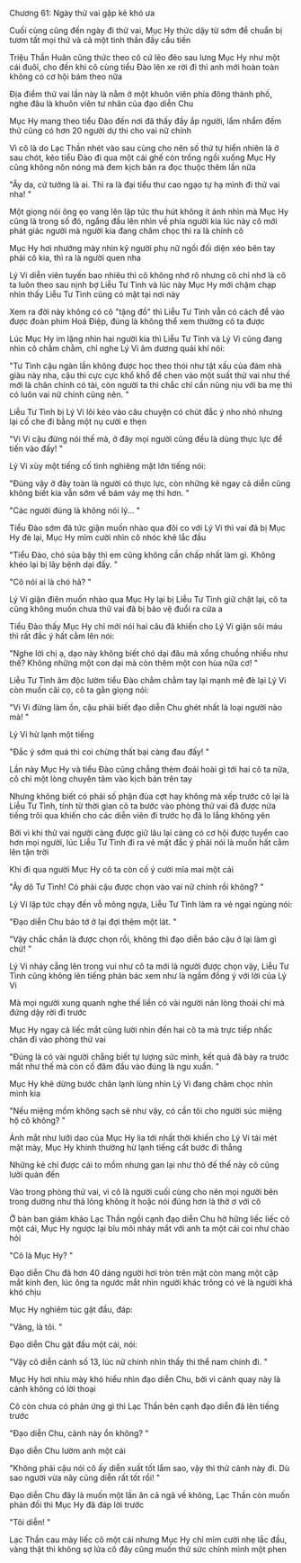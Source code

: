 




Chương 61: Ngày thử vai gặp kẻ khó ưa

Cuối cùng cũng đến ngày đi thử vai, Mục Hy thức dậy từ sớm để chuẩn bị tươm tất mọi thứ và cả một tinh thần đầy cầu tiến

Triệu Thần Huân cũng thức theo cô cứ lẽo đẽo sau lưng Mục Hy như một cái đuôi, cho đến khi cô cùng tiểu Đào lên xe rời đi thì anh mới hoàn toàn không có cơ hội bám theo nữa

Địa điểm thử vai lần này là nằm ở một khuôn viên phía đông thành phố, nghe đâu là khuôn viên tư nhân của đạo diễn Chu

Mục Hy mang theo tiểu Đào đến nơi đã thấy đầy ắp người, lẩm nhẩm đếm thử cũng có hơn 20 người dự thi cho vai nữ chính

Vì cô là do Lạc Thần nhét vào sau cùng cho nên số thứ tự hiển nhiên là ở sau chót, kéo tiểu Đào đi qua một cái ghế còn trống ngồi xuống Mục Hy cũng không nôn nóng mà đem kịch bản ra đọc thuộc thêm lần nữa

"Ây da, cứ tưởng là ai. Thì ra là đại tiểu thư cao ngạo tự hạ mình đi thử vai nha! "

Một giọng nói õng ẹo vang lên lập tức thu hút không ít ánh nhìn mà Mục Hy cũng là trong số đó, ngẩng đầu lên nhìn về phía người kia lúc này cô mới phát giác người mà người kia đang châm chọc thì ra là chính cô

Mục Hy hơi nhướng mày nhìn kỹ người phụ nữ ngồi đối diện xéo bên tay phải cô kia, thì ra là người quen nha

Lý Vi diễn viên tuyến bao nhiêu thì cô không nhớ rõ nhưng cô chỉ nhớ là cô ta luôn theo sau nịnh bợ Liễu Tư Tình và lúc này Mục Hy mới chậm chạp nhìn thấy Liễu Tư Tình cũng có mặt tại nơi này

Xem ra đời này không có cô "tặng đồ" thì Liễu Tư Tình vẫn có cách để vào được đoàn phim Hoá Điệp, đúng là không thể xem thường cô ta được

Lúc Mục Hy im lặng nhìn hai người kia thì Liễu Tư Tình và Lý Vi cũng đang nhìn cô chằm chằm, chỉ nghe Lý Vi âm dương quái khí nói:

"Tư Tình cậu ngàn lần không được học theo thói như tật xấu của đám nhà giàu này nha, cậu thì cực cực khổ khổ để chen vào một suất thử vai như thế mới là chân chính có tài, còn người ta thì chắc chỉ cần nũng nịu với ba mẹ thì có luôn vai nữ chính cũng nên. "


Liễu Tư Tình bị Lý Vi lôi kéo vào câu chuyện có chút đắc ý nho nhỏ nhưng lại cố che đi bằng một nụ cười e thẹn

"Vi Vi cậu đừng nói thế mà, ở đây mọi người cũng đều là dùng thực lực để tiến vào đấy! "

Lý Vi xùy một tiếng cố tình nghiêng mặt lớn tiếng nói:

"Đúng vậy ở đây toàn là người có thực lực, còn những kẻ ngay cả diễn cũng không biết kia vẫn sớm về bám váy mẹ thì hơn. "

"Các người đúng là không nói lý... "

Tiểu Đào sớm đã tức giận muốn nhào qua đôi co với Lý Vi thì vai đã bị Mục Hy đè lại, Mục Hy mỉm cười nhìn cô nhóc khẽ lắc đầu

"Tiểu Đào, chó sủa bậy thì em cũng không cần chấp nhất làm gì. Không khéo lại bị lây bệnh dại đấy. "

"Cô nói ai là chó hả? "

Lý Vi giận điên muốn nhào qua Mục Hy lại bị Liễu Tư Tình giữ chặt lại, cô ta cũng không muốn chưa thử vai đã bị bảo vệ đuổi ra cửa a

Tiểu Đào thấy Mục Hy chỉ mới nói hai câu đã khiến cho Lý Vi giận sôi máu thì rất đắc ý hất cằm lên nói:

"Nghe lời chị ạ, dạo này không biết chó dại đâu mà xổng chuồng nhiều như thế? Không những một con dại mà còn thêm một con hùa nữa cơ! "

Liễu Tư Tình âm độc lườm tiểu Đào chằm chằm tay lại mạnh mẽ đè lại Lý Vi còn muốn cãi cọ, cô ta gằn giọng nói:

"Vi Vi đừng làm ồn, cậu phải biết đạo diễn Chu ghét nhất là loại người nào mà! "

Lý Vi hừ lạnh một tiếng

"Đắc ý sớm quá thì coi chừng thất bại càng đau đấy! "

Lần này Mục Hy và tiểu Đào cũng chẳng thèm đoái hoài gì tới hai cô ta nữa, cô chỉ một lòng chuyên tâm vào kịch bản trên tay

Nhưng không biết có phải số phận đùa cợt hay không mà xếp trước cô lại là Liễu Tư Tình, tính từ thời gian cô ta bước vào phòng thử vai đã được nửa tiếng trôi qua khiến cho các diễn viên đi trước họ đã lo lắng không yên

Bởi vì khi thử vai người càng được giữ lâu lại càng có cơ hội được tuyển cao hơn mọi người, lúc Liễu Tư Tình đi ra vẻ mặt đắc ý phải nói là muốn hất cằm lên tận trời


Khi đi qua người Mục Hy cô ta còn cố ý cười mỉa mai một cái

"Ây dô Tư Tình! Có phải cậu được chọn vào vai nữ chính rồi không? "

Lý Vi lập tức chạy đến vỗ mông ngựa, Liễu Tư Tình làm ra vẻ ngại ngùng nói:

"Đạo diễn Chu bảo tớ ở lại đợi thêm một lát. "

"Vậy chắc chắn là được chọn rồi, không thì đạo diễn bảo cậu ở lại làm gì chứ! "

Lý Vi nhảy cẫng lên trong vui như cô ta mới là người được chọn vậy, Liễu Tư Tình cũng không lên tiếng phản bác xem như là ngầm đồng ý với lời của Lý Vi

Mà mọi người xung quanh nghe thế liền có vài người nản lòng thoái chí mà đứng dậy rời đi trước

Mục Hy ngay cả liếc mắt cũng lười nhìn đến hai cô ta mà trực tiếp nhấc chân đi vào phòng thử vai

"Đúng là có vài người chẳng biết tự lượng sức mình, kết quả đã bày ra trước mắt như thế mà còn cố đâm đầu vào đúng là ngu xuẩn. "

Mục Hy khẽ dừng bước chân lạnh lùng nhìn Lý Vi đang châm chọc nhìn mình kia

"Nếu miệng mồm không sạch sẽ như vậy, có cần tôi cho người súc miệng hộ cô không? "

Ánh mắt như lưỡi dao của Mục Hy lia tới nhất thời khiến cho Lý Vi tái mét mặt mày, Mục Hy khinh thường hừ lạnh tiếng cất bước đi thẳng

Những kẻ chỉ được cái to mồm nhưng gan lại như thỏ đế thế này cô cũng lười quản đến

Vào trong phòng thử vai, vì cô là người cuối cùng cho nên mọi người bên trong dường như thả lỏng không ít hoặc nói đúng hơn là thờ ơ với cô

Ở bàn ban giám khảo Lạc Thần ngồi cạnh đạo diễn Chu hờ hững liếc liếc cô một cái, Mục Hy ngược lại bĩu môi nháy mắt với anh ta một cái coi như chào hỏi

"Cô là Mục Hy? "

Đạo diễn Chu đã hơn 40 dáng người hơi tròn trên mặt còn mang một cặp mắt kính đen, lúc ông ta ngước mắt nhìn người khác trông có vẻ là người khá khó chịu


Mục Hy nghiêm túc gật đầu, đáp:

"Vâng, là tôi. "

Đạo diễn Chu gật đầu một cái, nói:

"Vậy cô diễn cảnh số 13, lúc nữ chính nhìn thấy thi thể nam chính đi. "

Mục Hy hơi nhíu mày khó hiểu nhìn đạo diễn Chu, bởi vì cảnh quay này là cảnh không có lời thoại

Cô còn chưa có phản ứng gì thì Lạc Thần bên cạnh đạo diễn đã lên tiếng trước

"Đạo diễn Chu, cảnh này ổn không? "

Đạo diễn Chu lườm anh một cái

"Không phải cậu nói cô ấy diễn xuất tốt lắm sao, vậy thì thử cảnh này đi. Dù sao người vừa nãy cũng diễn rất tốt rồi! "

Đạo diễn Chu đây là muốn một lần ăn cả ngã về không, Lạc Thần còn muốn phản đối thì Mục Hy đã đáp lời trước

"Tôi diễn! "

Lạc Thần cau mày liếc cô một cái nhưng Mục Hy chỉ mỉm cười nhẹ lắc đầu, vàng thật thì không sợ lửa cô đây cũng muốn thử sức chính mình một phen




